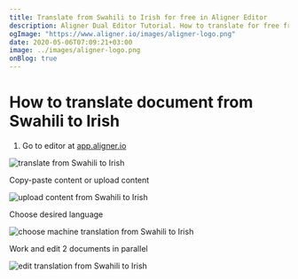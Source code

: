 ```yaml
---
title: Translate from Swahili to Irish for free in Aligner Editor
description: Aligner Dual Editor Tutorial. How to translate for free from Swahili to Irish. Aligner is multilingual document management platform. 
ogImage: "https://www.aligner.io/images/aligner-logo.png"
date: 2020-05-06T07:09:21+03:00
image: ../images/aligner-logo.png
onBlog: true
---
```


# How to translate document from Swahili to Irish

1. Go to editor at [app.aligner.io](https://app.aligner.io "Aligner App web page")

![translate from Swahili to Irish](../aligner-blank-editor.png "translate from Swahili to Irish")

Copy-paste content or upload content

![upload content from Swahili to Irish](../aligner-uploaded-document.png "upload content from Swahili to Irish")

Choose desired language

![choose machine translation from Swahili to Irish](../aligner-language-dropdown.png "choose machine translation from Swahili to Irish")

Work and edit 2 documents in parallel

![edit translation from Swahili to Irish](../aligner-double-sitded-editor.png "edit translation from Swahili to Irish")

